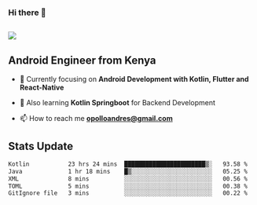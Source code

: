 ### Hi there 👋
<h2 align="left"><img src="https://readme-typing-svg.herokuapp.com?color='blue'&lines=I'm+Andrew+Opollo😊;Welcome+to+my+Github😜"> </h2>

## Android Engineer from Kenya


- 🌱 Currently focusing on **Android Development with Kotlin, Flutter and React-Native**

- 🔭 Also learning **Kotlin Springboot** for Backend Development

- 📫 How to reach me **opolloandres@gmail.com**


## Stats Update
<!--START_SECTION:waka-->

```txt
Kotlin           23 hrs 24 mins  ███████████████████████▒░   93.58 %
Java             1 hr 18 mins    █▒░░░░░░░░░░░░░░░░░░░░░░░   05.25 %
XML              8 mins          ░░░░░░░░░░░░░░░░░░░░░░░░░   00.56 %
TOML             5 mins          ░░░░░░░░░░░░░░░░░░░░░░░░░   00.38 %
GitIgnore file   3 mins          ░░░░░░░░░░░░░░░░░░░░░░░░░   00.22 %
```

<!--END_SECTION:waka-->


